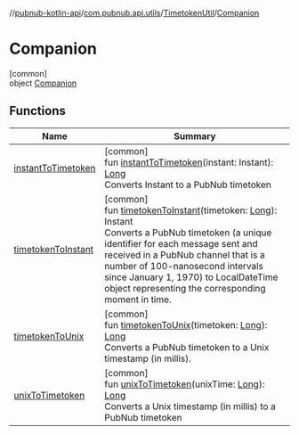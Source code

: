 //[pubnub-kotlin-api](../../../../index.md)/[com.pubnub.api.utils](../../index.md)/[TimetokenUtil](../index.md)/[Companion](index.md)

# Companion

[common]\
object [Companion](index.md)

## Functions

| Name | Summary |
|---|---|
| [instantToTimetoken](instant-to-timetoken.md) | [common]<br>fun [instantToTimetoken](instant-to-timetoken.md)(instant: Instant): [Long](https://kotlinlang.org/api/latest/jvm/stdlib/kotlin/-long/index.html)<br>Converts Instant to a PubNub timetoken |
| [timetokenToInstant](timetoken-to-instant.md) | [common]<br>fun [timetokenToInstant](timetoken-to-instant.md)(timetoken: [Long](https://kotlinlang.org/api/latest/jvm/stdlib/kotlin/-long/index.html)): Instant<br>Converts a PubNub timetoken (a unique identifier for each message sent and received in a PubNub channel that is a number of 100-nanosecond intervals since January 1, 1970) to LocalDateTime object representing the corresponding moment in time. |
| [timetokenToUnix](timetoken-to-unix.md) | [common]<br>fun [timetokenToUnix](timetoken-to-unix.md)(timetoken: [Long](https://kotlinlang.org/api/latest/jvm/stdlib/kotlin/-long/index.html)): [Long](https://kotlinlang.org/api/latest/jvm/stdlib/kotlin/-long/index.html)<br>Converts a PubNub timetoken to a Unix timestamp (in millis). |
| [unixToTimetoken](unix-to-timetoken.md) | [common]<br>fun [unixToTimetoken](unix-to-timetoken.md)(unixTime: [Long](https://kotlinlang.org/api/latest/jvm/stdlib/kotlin/-long/index.html)): [Long](https://kotlinlang.org/api/latest/jvm/stdlib/kotlin/-long/index.html)<br>Converts a Unix timestamp (in millis) to a PubNub timetoken |
